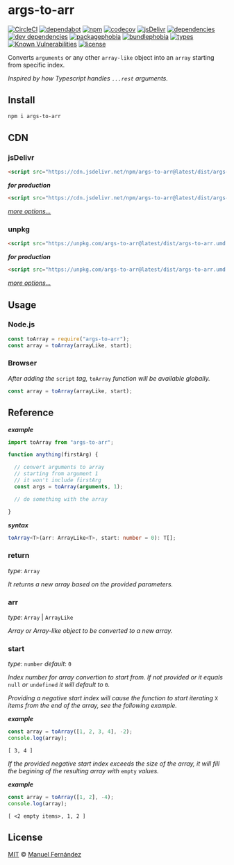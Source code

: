 # args-to-arr

[![CircleCI](https://circleci.com/gh/manferlo81/args-to-arr.svg?style=svg)](https://circleci.com/gh/manferlo81/args-to-arr) [![dependabot](https://badgen.net/dependabot/manferlo81/args-to-arr?icon=dependabot)](https://dependabot.com) [![npm](https://badgen.net/npm/v/args-to-arr)](https://www.npmjs.com/package/args-to-arr) [![codecov](https://codecov.io/gh/manferlo81/args-to-arr/branch/master/graph/badge.svg)](https://codecov.io/gh/manferlo81/args-to-arr) [![jsDelivr](https://data.jsdelivr.com/v1/package/npm/args-to-arr/badge?style=rounded)](https://www.jsdelivr.com/package/npm/args-to-arr) [![dependencies](https://badgen.net/david/dep/manferlo81/args-to-arr)](https://david-dm.org/manferlo81/args-to-arr) [![dev dependencies](https://badgen.net/david/dev/manferlo81/args-to-arr)](https://david-dm.org/manferlo81/args-to-arr?type=dev) [![packagephobia](https://badgen.net/packagephobia/install/args-to-arr)](https://packagephobia.now.sh/result?p=args-to-arr) [![bundlephobia](https://badgen.net/bundlephobia/min/args-to-arr)](https://bundlephobia.com/result?p=args-to-arr) [![types](https://img.shields.io/npm/types/args-to-arr.svg)](https://github.com/microsoft/typescript) [![Known Vulnerabilities](https://snyk.io/test/github/manferlo81/args-to-arr/badge.svg?targetFile=package.json)](https://snyk.io/test/github/manferlo81/args-to-arr?targetFile=package.json) [![license](https://badgen.net/npm/license/args-to-arr)](LICENSE)

Converts `arguments` or any other `array-like` object into an `array` starting from specific index.

*Inspired by how Typescript handles `...rest` arguments.*

## Install

```bash
npm i args-to-arr
```

## CDN

### jsDelivr

```html
<script src="https://cdn.jsdelivr.net/npm/args-to-arr@latest/dist/args-to-arr.umd.js"></script>
```

***for production***

```html
<script src="https://cdn.jsdelivr.net/npm/args-to-arr@latest/dist/args-to-arr.umd.min.js"></script>
```

*[more options...](https://www.jsdelivr.com/package/npm/args-to-arr?version=latest)*

### unpkg

```html
<script src="https://unpkg.com/args-to-arr@latest/dist/args-to-arr.umd.js"></script>
```

***for production***

```html
<script src="https://unpkg.com/args-to-arr@latest/dist/args-to-arr.umd.min.js"></script>
```

*[more options...](https://unpkg.com/args-to-arr@latest/)*

## Usage

### Node.js

```javascript
const toArray = require("args-to-arr");
const array = toArray(arrayLike, start);
```

### Browser

*After adding the* `script` *tag,* `toArray` *function will be available globally.*

```javascript
const array = toArray(arrayLike, start);
```

## Reference

***example***

```javascript
import toArray from "args-to-arr";

function anything(firstArg) {

  // convert arguments to array
  // starting from argument 1
  // it won't include firstArg
  const args = toArray(arguments, 1);

  // do something with the array

}
```

***syntax***

```typescript
toArray<T>(arr: ArrayLike<T>, start: number = 0): T[];
```

### return

*type*: `Array`

*It returns a new array based on the provided parameters.*

### arr

*type*: `Array` | `ArrayLike`

*Array or Array-like object to be converted to a new array.*

### start

*type*: `number`
*default*: `0`

*Index number for array convertion to start from. If not provided or it equals* `null` *or* `undefined` *it will default to* `0`*.*

*Providing a negative start index will cause the function to start iterating* `X` *items from the end of the array, see the following example.*

***example***

```javascript
const array = toArray([1, 2, 3, 4], -2);
console.log(array);
```

```console
[ 3, 4 ]
```

*If the provided negative start index exceeds the size of the array, it will fill the begining of the resulting array with* `empty` *values.*

***example***

```javascript
const array = toArray([1, 2], -4);
console.log(array);
```

```console
[ <2 empty items>, 1, 2 ]
```

## License

[MIT](LICENSE) &copy; [Manuel Fernández](https://github.com/manferlo81)
